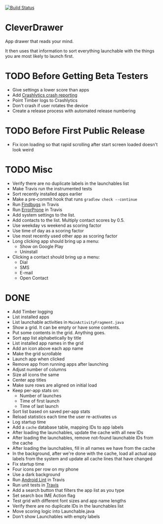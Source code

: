 [![Build Status](https://travis-ci.org/walles/cleverdrawer.svg?branch=master)](https://travis-ci.org/walles/cleverdrawer)

# CleverDrawer

App drawer that reads your mind.

It then uses that information to sort everything launchable with
the things you are most likely to launch first.

# TODO Before Getting Beta Testers
* Give settings a lower score than apps
* Add [Crashlytics crash reporting](https://fabric.io/kits/android/crashlytics/install)
* Point Timber logs to Crashlytics
* Don't crash if user rotates the device
* Create a release process with automated release numbering

# TODO Before First Public Release
* Fix icon loading so that rapid scrolling after start screen loaded
doesn't look weird

# TODO Misc
* Verify there are no duplicate labels in the launchables list
* Make Travis run the instrumented tests
* Sort recently installed apps earlier
* Make a pre-commit hook that runs `gradlew check --continue`
* Run [Findbugs](https://docs.gradle.org/current/userguide/findbugs_plugin.html) in Travis
* Run [ErrorProne](https://github.com/google/error-prone/blob/master/examples/gradle/build.gradle) in Travis
* Add system settings to the list.
* Add contacts to the list. Multiply contact scores by 0.5.
* Use weekday vs weekend as scoring factor
* Use time of day as a scoring factor
* Use most recently used other app as scoring factor
* Long clicking app should bring up a menu:
  * Show on Google Play
  * Uninstall
* Clicking a contact should bring up a menu:
  * Dial
  * SMS
  * E-mail
  * Open Contact

# DONE
* Add Timber logging
* List installed apps
* List launchable activities in `MainActivityFragment.java`
* Show a grid. It can be empty or have some contents.
* Put some contents in the grid. Anything goes.
* Sort app list alphabetically by title
* List installed app names in the grid
* Add an icon above each app name
* Make the grid scrollable
* Launch app when clicked
* Remove app from running apps after launching
* Adjust number of columns
* Size all icons the same
* Center app titles
* Make sure rows are aligned on initial load
* Keep per-app stats on:
  * Number of launches
  * Time of first launch
  * Time of last launch
* Sort list based on saved per-app stats
* Reload statistics each time the user re-activates us
* Log startup time
* Add a `cache` database table, mapping IDs to app labels
* After loading the launchables, update the cache with all new IDs
* After loading the launchables, remove not-found launchable IDs from
the cache
* After loading the launchables, fill in all names we have from the
cache
* In the background, after we're done with the cache, load all actual
app labels from the system and update all cache lines that have changed
* Fix startup time
* Four icons per row on my phone
* Use a dark background
* Run [Android Lint](http://tools.android.com/tips/lint-checks) in Travis
* Run unit tests in [Travis](https://travis-ci.org/)
* Add a search button that filters the app list as you type
* Set search box IME Action flag
* Test grid with different font sizes and app name lengths
* Verify there are no duplicate IDs in the launchables list
* Move scoring logic into Launchable.java
* Don't show Launchables with empty labels
